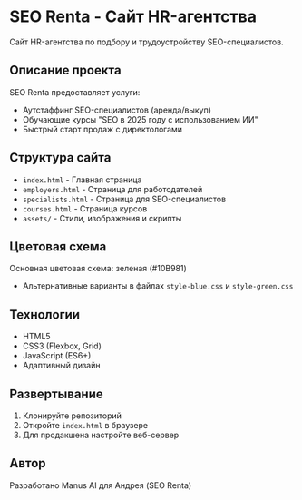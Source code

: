 # SEO Renta - Сайт HR-агентства

Сайт HR-агентства по подбору и трудоустройству SEO-специалистов.

## Описание проекта

SEO Renta предоставляет услуги:
- Аутстаффинг SEO-специалистов (аренда/выкуп)
- Обучающие курсы "SEO в 2025 году с использованием ИИ"
- Быстрый старт продаж с директологами

## Структура сайта

- `index.html` - Главная страница
- `employers.html` - Страница для работодателей
- `specialists.html` - Страница для SEO-специалистов
- `courses.html` - Страница курсов
- `assets/` - Стили, изображения и скрипты

## Цветовая схема

Основная цветовая схема: зеленая (#10B981)
- Альтернативные варианты в файлах `style-blue.css` и `style-green.css`

## Технологии

- HTML5
- CSS3 (Flexbox, Grid)
- JavaScript (ES6+)
- Адаптивный дизайн

## Развертывание

1. Клонируйте репозиторий
2. Откройте `index.html` в браузере
3. Для продакшена настройте веб-сервер

## Автор

Разработано Manus AI для Андрея (SEO Renta)

